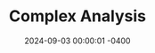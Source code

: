 ---
title: Complex Analysis
class_code: MAT 335
semester_name: Fall 2024
semester_order: 5
order: 1
status: in-progress
date: 2024-09-03 00:00:01 -0400
downloads:
  - label: MAT 335 Notes
    url: /downloads/MAT%20335%20Notes.pdf
texts:
  - title: Complex Analysis
    author: Elias Stein and Rami Shakarchi
  - title: Complex Analysis
    author: Lars Ahlfors
  - title: Visual Complex Analysis
    author: Tristan Needham
  - title: Real and Complex Analysis
    author: Walter Rudin
---